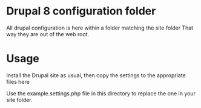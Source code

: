 # Drupal 8 configuration folder

All drupal configuration is here within a folder matching the site folder
That way they are out of the web root.

# Usage
Install the Drupal site as usual, then copy the settings to the appropriate files here

Use the example.settings.php file in this directory to replace the one in your site folder.
